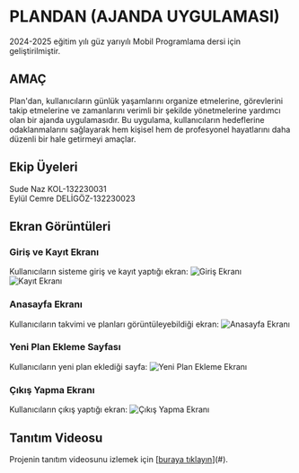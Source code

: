 # PLANDAN (AJANDA UYGULAMASI)
2024-2025 eğitim yılı güz yarıyılı Mobil Programlama dersi için geliştirilmiştir.

## AMAÇ
Plan'dan, kullanıcıların günlük yaşamlarını organize etmelerine, görevlerini takip etmelerine ve zamanlarını verimli bir şekilde yönetmelerine yardımcı olan bir ajanda uygulamasıdır. Bu uygulama, kullanıcıların hedeflerine odaklanmalarını sağlayarak hem kişisel hem de profesyonel hayatlarını daha düzenli bir hale getirmeyi amaçlar.
## Ekip Üyeleri 
Sude Naz KOL-132230031  
Eylül Cemre DELİGÖZ-132230023
## Ekran Görüntüleri

### Giriş ve Kayıt Ekranı
Kullanıcıların sisteme giriş ve kayıt yaptığı ekran:
![Giriş Ekranı](https://github.com/SudeNazKol/Ajanda_Uygulamasi/blob/5860215eb78df3ee155a506f34be99710798297c/Screenshot_1737129003.png)
![Kayıt Ekranı](https://github.com/SudeNazKol/Ajanda_Uygulamasi/blob/1c2eac58f75a6e25633e96a6ea60a38aaf9234db/Screenshot_1737129015.png)

### Anasayfa Ekranı 
Kullanıcıların takvimi ve planları görüntüleyebildiği ekran:
![Anasayfa Ekranı](https://github.com/SudeNazKol/Ajanda_Uygulamasi/blob/9fbe27447e4324be249feb0987e086ece57e77db/Screenshot_1737129155.png)

### Yeni Plan Ekleme Sayfası
Kullanıcıların yeni plan eklediği sayfa:
![Yeni Plan Ekleme Ekranı](https://github.com/SudeNazKol/Ajanda_Uygulamasi/blob/1c2eac58f75a6e25633e96a6ea60a38aaf9234db/Screenshot_1737129015.png)

### Çıkış Yapma Ekranı
Kullanıcıların çıkış yaptığı ekran:
![Çıkış Yapma Ekranı](https://github.com/SudeNazKol/Ajanda_Uygulamasi/blob/1c2eac58f75a6e25633e96a6ea60a38aaf9234db/Screenshot_1737129015.png)

## Tanıtım Videosu
Projenin tanıtım videosunu izlemek için [[buraya tıklayın](https://youtu.be/gSP3RnQ9Bvo)](#).
